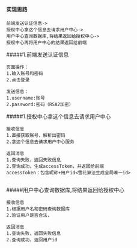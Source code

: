 #### 实现思路
```text
前端发送认证信息->
授权中心拿这个信息去请求用户中心->
用户中心查询数据库,将结果返回给授权中心->
授权中心再将用户中心的结果返回给前端
```
#####1.前端发送认证信息
```text
页面操作：
1.输入账号和密码
2.点击登录

发送信息：
1.username:账号
2.password:密码（RSA2加密）
```
#####1.授权中心拿这个信息去请求用户中心
```text
接收信息
1.直接获取账号，解析出密码
2.拿这个信息去请求用户中心服务

返回消息
1.查询失败，返回失败信息
2.查询成功，生成accessToken，并返回给前端
accessToken：包含昵称+用户id<雪花算法生成全局唯一id>


```
#####用户中心查询数据库,将结果返回给授权中心
```text
接收信息
1.根据用户名和密码查询数据库
2.验证用户是否合法，

返回消息
1.查询失败，返回失败信息
2.查询成功，返回用户id

```
